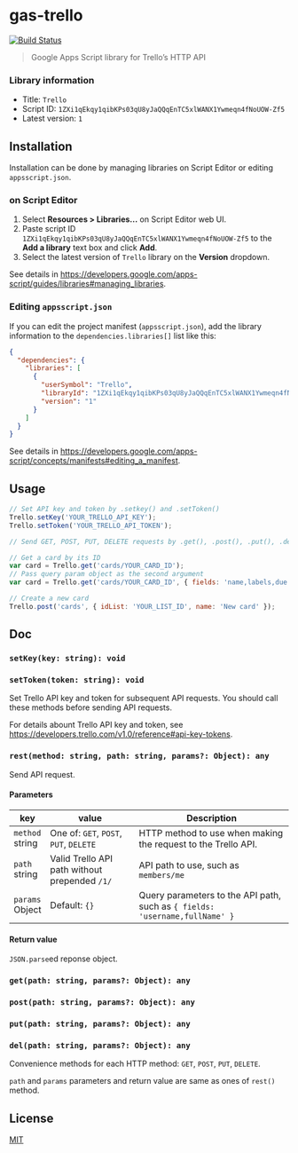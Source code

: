 # gas-trello

[![Build Status](https://travis-ci.org/kojole/gas-trello.svg?branch=master)](https://travis-ci.org/kojole/gas-trello)

> Google Apps Script library for Trello’s HTTP API

### Library information

- Title: `Trello`
- Script ID: `1ZXi1qEkqy1qibKPs03qU8yJaQQqEnTC5xlWANX1Ywmeqn4fNoUOW-Zf5`
- Latest version: `1`

## Installation

Installation can be done by managing libraries on Script Editor or editing `appsscript.json`.

### on Script Editor

1. Select **Resources > Libraries...** on Script Editor web UI.
2. Paste script ID `1ZXi1qEkqy1qibKPs03qU8yJaQQqEnTC5xlWANX1Ywmeqn4fNoUOW-Zf5` to the **Add a library** text box and click **Add**.
3. Select the latest version of `Trello` library on the **Version** dropdown.

See details in https://developers.google.com/apps-script/guides/libraries#managing_libraries.

### Editing `appsscript.json`

If you can edit the project manifest (`appsscript.json`), add the library information to the `dependencies.libraries[]` list like this:

```json
{
  "dependencies": {
    "libraries": [
      {
        "userSymbol": "Trello",
        "libraryId": "1ZXi1qEkqy1qibKPs03qU8yJaQQqEnTC5xlWANX1Ywmeqn4fNoUOW-Zf5",
        "version": "1"
      }
    ]
  }
}
```

See details in https://developers.google.com/apps-script/concepts/manifests#editing_a_manifest.

## Usage

```js
// Set API key and token by .setkey() and .setToken()
Trello.setKey('YOUR_TRELLO_API_KEY');
Trello.setToken('YOUR_TRELLO_API_TOKEN');

// Send GET, POST, PUT, DELETE requests by .get(), .post(), .put(), .del()

// Get a card by its ID
var card = Trello.get('cards/YOUR_CARD_ID');
// Pass query param object as the second argument
var card = Trello.get('cards/YOUR_CARD_ID', { fields: 'name,labels,due' });

// Create a new card
Trello.post('cards', { idList: 'YOUR_LIST_ID', name: 'New card' });
```

## Doc

### `setKey(key: string): void`

### `setToken(token: string): void`

Set Trello API key and token for subsequent API requests.
You should call these methods before sending API requests.

For details abount Trello API key and token, see https://developers.trello.com/v1.0/reference#api-key-tokens.

### `rest(method: string, path: string, params?: Object): any`

Send API request.

#### Parameters

| key                  | value                                         | Description                                                                 |
| -------------------- | --------------------------------------------- | --------------------------------------------------------------------------- |
| `method` <br> string | One of: `GET`, `POST`, `PUT`, `DELETE`        | HTTP method to use when making the request to the Trello API.               |
| `path` <br> string   | Valid Trello API path without prepended `/1/` | API path to use, such as `members/me`                                       |
| `params` <br> Object | Default: `{}`                                 | Query parameters to the API path, such as `{ fields: 'username,fullName' }` |

#### Return value

`JSON.parse`ed reponse object.

### `get(path: string, params?: Object): any`

### `post(path: string, params?: Object): any`

### `put(path: string, params?: Object): any`

### `del(path: string, params?: Object): any`

Convenience methods for each HTTP method: `GET`, `POST`, `PUT`, `DELETE`.

`path` and `params` parameters and return value are same as ones of `rest()` method.

## License

[MIT](https://choosealicense.com/licenses/mit/)
